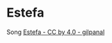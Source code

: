 # Estefa
Song
<a href="http://www.safecreative.org/work/1806187437948-estefa" target="_blank">
<span>Estefa</span> -
<span>CC by 4.0</span> -
<span>gilpanal</span>
</a> 
